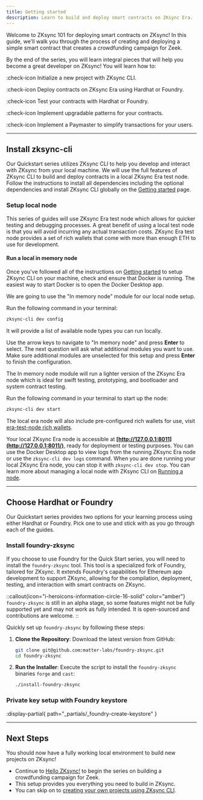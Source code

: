 ```yaml
---
title: Getting started
description: Learn to build and deploy smart contracts on ZKsync Era.
---
```


Welcome to ZKsync 101 for deploying smart contracts on ZKsync!
In this guide, we'll walk you through the process of creating and deploying a simple smart contract that creates a crowdfunding campaign for Zeek.

By the end of the series, you will learn integral pieces that will
help you become a great developer on ZKsync! You will learn how to:

:check-icon Initialize a new project with ZKsync CLI.

:check-icon Deploy contracts on ZKsync Era using Hardhat or Foundry.

:check-icon Test your contracts with Hardhat or Foundry.

:check-icon Implement upgradable patterns for your contracts.

:check-icon Implement a Paymaster to simplify transactions for your users.

---

## Install zksync-cli

Our Quickstart series utilizes ZKsync CLI to help you develop and interact with ZKsync from your local machine.
We will use the full features of ZKsync CLI to build and deploy contracts in a local ZKsync Era test node.
Follow the instructions to install all dependencies including the optional dependencies
and install ZKsync CLI globally on the [Getting started](/build/zksync-cli) page.

### Setup local node

This series of guides will use ZKsync Era test node which allows for quicker testing and debugging processes.
A great benefit of using a local test node is that you will avoid incurring any actual transaction costs.
ZKsync Era test node provides a set of rich wallets that come with more than enough ETH to use for development.

#### Run a local in memory node

Once you've followed all of the instructions on [Getting started](/build/zksync-cli) to setup ZKsync CLI on your machine,
check and ensure that Docker is running. The easiest way to start Docker is to open the Docker Desktop app.

We are going to use the "In memory node" module for our local node setup.

Run the following command in your terminal:

```bash
zksync-cli dev config
```

It will provide a list of available node types you can run locally.

Use the arrow keys to navigate to "In memory node" and press **Enter** to select.
The next question will ask what additional modules you want to use.
Make sure additional modules are unselected for this setup and press **Enter** to finish the configuration.

The In memory node module will run a lighter version of the ZKsync Era node
which is ideal for swift testing, prototyping, and bootloader and system contract testing.

Run the following command in your terminal to start up the node:

```bash
zksync-cli dev start
```

The local era node will also include pre-configured rich wallets for use, visit [era-test-node rich wallets](/build/test-and-debug/in-memory-node#pre-configured-rich-wallets).

Your local ZKsync Era node is accessible at **[http://127.0.0.1:8011](http://127.0.0.1:8011/)**, ready for deployment or testing purposes.
You can use the Docker Desktop app to view logs from the running ZKsync Era node or use the `zksync-cli dev logs` command.
When you are done running your local ZKsync Era node, you can stop it with `zksync-cli dev stop`.
You can learn more about managing a local node with ZKsync CLI on [Running a node](/build/zksync-cli/running-a-node).

---

## Choose Hardhat or Foundry

Our Quickstart series provides two options for your learning process using
either Hardhat or Foundry. Pick one to use and stick with as you go through
each of the guides.

<!-- Create a component that sets which tool they use and pre-set the tabs -->

### Install foundry-zksync

If you choose to use Foundry for the Quick Start series, you will need to
install the `foundry-zksync` tool. This tool is a specialized fork of Foundry, tailored for ZKsync.
It extends Foundry's capabilities for Ethereum app development to support ZKsync,
allowing for the compilation, deployment, testing, and interaction with smart contracts on ZKsync.

::callout{icon="i-heroicons-information-circle-16-solid" color="amber"}
`foundry-zksync` is still in an alpha stage, so some features might not be fully supported
yet and may not work as fully intended. It is open-sourced and contributions are welcome.
::

Quickly set up `foundry-zksync` by following these steps:

1. **Clone the Repository**:
   Download the latest version from GitHub:

   ```bash
   git clone git@github.com:matter-labs/foundry-zksync.git
   cd foundry-zksync
   ```

2. **Run the Installer**:
   Execute the script to install the `foundry-zksync` binaries `forge` and `cast`:

   ```bash
   ./install-foundry-zksync
   ```

### Private key setup with Foundry keystore

:display-partial{ path="_partials/_foundry-create-keystore" }

---

## Next Steps

You should now have a fully working local environment to build new projects on ZKsync!

- Continue to [Hello ZKsync!](/build/start-coding/zksync-101/hello-zksync) to begin the series on building a crowdfunding campaign for Zeek.
- This setup provides you everything you need to build in ZKsync.
- You can skip on to [creating your own projects using ZKsync CLI](/build/zksync-cli/creating-projects).

